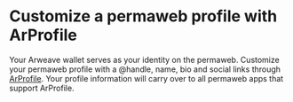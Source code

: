 # Customize a permaweb profile with ArProfile

Your Arweave wallet serves as your identity on the permaweb. Customize your permaweb profile with a @handle, name, bio and social links through [ArProfile](https://arprofile.arweave.dev/). Your profile information will carry over to all permaweb apps that support ArProfile. 





